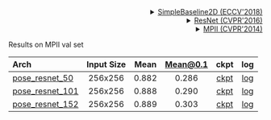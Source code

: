 <!-- [ALGORITHM] -->

<details>
<summary align="right"><a href="http://openaccess.thecvf.com/content_ECCV_2018/html/Bin_Xiao_Simple_Baselines_for_ECCV_2018_paper.html">SimpleBaseline2D (ECCV'2018)</a></summary>

```bibtex
@inproceedings{xiao2018simple,
  title={Simple baselines for human pose estimation and tracking},
  author={Xiao, Bin and Wu, Haiping and Wei, Yichen},
  booktitle={Proceedings of the European conference on computer vision (ECCV)},
  pages={466--481},
  year={2018}
}
```

</details>

<!-- [BACKBONE] -->

<details>
<summary align="right"><a href="http://openaccess.thecvf.com/content_cvpr_2016/html/He_Deep_Residual_Learning_CVPR_2016_paper.html">ResNet (CVPR'2016)</a></summary>

```bibtex
@inproceedings{he2016deep,
  title={Deep residual learning for image recognition},
  author={He, Kaiming and Zhang, Xiangyu and Ren, Shaoqing and Sun, Jian},
  booktitle={Proceedings of the IEEE conference on computer vision and pattern recognition},
  pages={770--778},
  year={2016}
}
```

</details>

<!-- [DATASET] -->

<details>
<summary align="right"><a href="http://openaccess.thecvf.com/content_cvpr_2014/html/Andriluka_2D_Human_Pose_2014_CVPR_paper.html">MPII (CVPR'2014)</a></summary>

```bibtex
@inproceedings{andriluka14cvpr,
  author = {Mykhaylo Andriluka and Leonid Pishchulin and Peter Gehler and Schiele, Bernt},
  title = {2D Human Pose Estimation: New Benchmark and State of the Art Analysis},
  booktitle = {IEEE Conference on Computer Vision and Pattern Recognition (CVPR)},
  year = {2014},
  month = {June}
}
```

</details>

Results on MPII val set

| Arch                                                        | Input Size | Mean  | Mean@0.1 |                            ckpt                             |                             log                             |
| :---------------------------------------------------------- | :--------: | :---: | :------: | :---------------------------------------------------------: | :---------------------------------------------------------: |
| [pose_resnet_50](/configs/body_2d_keypoint/topdown_heatmap/mpii/td-hm_res50_8xb64-210e_mpii-256x256.py) |  256x256   | 0.882 |  0.286   | [ckpt](https://download.openmmlab.com/mmpose/top_down/resnet/res50_mpii_256x256-418ffc88_20200812.pth) | [log](https://download.openmmlab.com/mmpose/top_down/resnet/res50_mpii_256x256_20200812.log.json) |
| [pose_resnet_101](/configs/body_2d_keypoint/topdown_heatmap/mpii/td-hm_res101_8xb64-210e_mpii-256x256.py) |  256x256   | 0.888 |  0.290   | [ckpt](https://download.openmmlab.com/mmpose/top_down/resnet/res101_mpii_256x256-416f5d71_20200812.pth) | [log](https://download.openmmlab.com/mmpose/top_down/resnet/res101_mpii_256x256_20200812.log.json) |
| [pose_resnet_152](/configs/body_2d_keypoint/topdown_heatmap/mpii/td-hm_res152_8xb32-210e_mpii-256x256.py) |  256x256   | 0.889 |  0.303   | [ckpt](https://download.openmmlab.com/mmpose/top_down/resnet/res152_mpii_256x256-3ecba29d_20200812.pth) | [log](https://download.openmmlab.com/mmpose/top_down/resnet/res152_mpii_256x256_20200812.log.json) |
